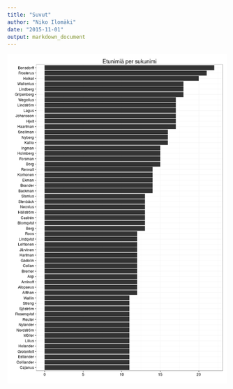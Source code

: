 ```yaml
---
title: "Suvut"
author: "Niko Ilomäki"
date: "2015-11-01"
output: markdown_document
---
```




![plot of chunk suvut](figure/suvut-1.png) 
